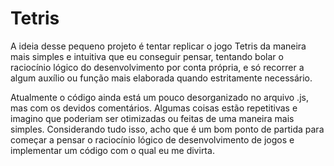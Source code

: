 # Tetris

A ideia desse pequeno projeto é tentar replicar o jogo Tetris da maneira mais simples e intuitiva que eu conseguir pensar, tentando bolar o raciocínio lógico do desenvolvimento por conta própria, e só recorrer a algum auxílio ou função mais elaborada quando estritamente necessário.

Atualmente o código ainda está um pouco desorganizado no arquivo .js, mas com os devidos comentários. Algumas coisas estão repetitivas e imagino que poderiam ser otimizadas ou feitas de uma maneira mais simples. Considerando tudo isso, acho que é um bom ponto de partida para começar a pensar o raciocínio lógico de desenvolvimento de jogos e implementar um código com o qual eu me divirta.
